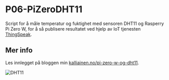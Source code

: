 # P06-PiZeroDHT11
Script for å måle temperatur og fuktighet med sensoren DHT11 og Rasperry Pi Zero W, 
for å så publisere resultatet ved hjelp av IoT tjenesten [ThingSpeak](https://thingspeak.com/).

## Mer info
Les innlegget på bloggen min [kalliainen.no/pi-zero-w-og-dht11](https://kalliainen.no/pi-zero-w-og-dht11).

![DHT11](https://kalliainen.no/img/sensorer/DSC_0300.jpg)
